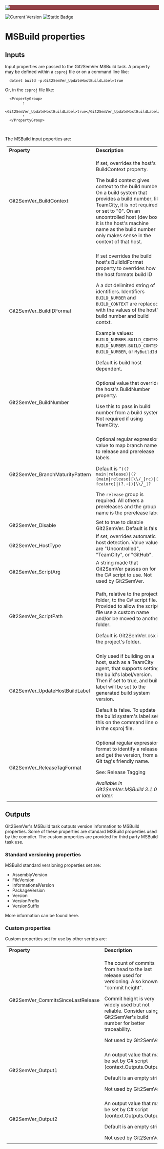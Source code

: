 ﻿---
uid: msbuild-properties
---

<style>
.propertyCol {
  font-size:1.0em;
}

.headerCell {
  font-size:1.0em;
  font-weight:bold;
}

.optionalCol {
  margin-top:3px;
  font-size:1.0em;
}

.descriptionCol {
  margin-top:0px;
}

p {
  margin-bottom:5px;
}

table, tr, td {
  border:none !important;
}

a 
{
  text-decoration: none; 
}
</style>

<div style="background-color:#944248;padding:0px;margin-bottom:0.5em">
  <img src="https://noetictools.github.io/Git2SemVer.MSBuild/Images/Git2SemVer_banner_840x70.png"/>
</div>

[![Current Version](https://img.shields.io/nuget/v/NoeticTools.Git2SemVer.MSBuild?label=Git2SemVer.MSBuild)](https://www.nuget.org/packages/NoeticTools.Git2SemVer.MsBuild)
<a href="https://github.com/NoeticTools/Git2SemVer">
  ![Static Badge](https://img.shields.io/badge/GitHub%20project-944248?logo=github)
</a>

# MSBuild properties

## Inputs

Input properties are passed to the Git2SemVer MSBuild task.
A property may be defined within a `csproj` file or on a command line like:

```
  dotnet build -p:Git2SemVer_UpdateHostBuildLabel=true
```

Or, in the `csproj` file like:

```
  <PropertyGroup>
        :
    <Git2SemVer_UpdateHostBuildLabel>true</Git2SemVer_UpdateHostBuildLabel>
        :
  </PropertyGroup>
```

<br/>

The MSBuild input poperties are:

<div style="margin:5px;">
 <table>
 <tr>
    <td>
      <div class="headerCell">
        Property
      </div>
    </td>
    <td>
      <div class="headerCell">
        Description
      </div>
    </td>
  </tr>

  <tr>
    <td>
        <div class="propertyCol">
            <a name="build-context"/>
            Git2SemVer_BuildContext
        </div>
    </td>
    <td>
        <div class="descriptionCol">
        <p>
            If set, overrides the host's BuildContext property.
        </p><p>
            The build context gives context to the build number.
            On a build system that provides a build number, like TeamCity, it is not required or set to "0".
            On an uncontrolled host (dev box) it is the host's machine name as the build number only makes sense in the context of that host.
        </p>
        </div>
    </td>
  </tr>

  </tr>
    <td>
        <div class="propertyCol">
            <a name="build-id-format"/>
            Git2SemVer_BuildIDFormat
        </div>
    </td>
    <td>
        <div class="descriptionCol">
            <p>
                If set overrides the build host's BuildIdFormat property to overrides how the host formats build ID
            </p><p>
                A a dot delimited string of identifiers. Identifiers <code>BUILD_NUMBER</code> and <code>BUILD_CONTEXT</code> are replaced with the values of the host's build number and build contxt.
            </p><p>
                Example values: <code>BUILD_NUMBER.BUILD_CONTEXT</code>, <code>BUILD_NUMBER.BUILD_CONTEXT</code>, <code>BUILD_NUMBER</code>, or <code>MyBuildId</code>.
            </p><p>
                Default is build host dependent.
            </p>
        </div>
    </td>
  </tr>

  <tr>
    <td>
        <div class="propertyCol">
            <a name="build-number"/>
            Git2SemVer_BuildNumber
        </div>
    </td>
    <td>
        <div class="descriptionCol">
        <p>
            Optional value that overrides the host's BuildNumber property.
        </p><p>
        Use this to pass in build number from a build system. Not required if using TeamCity.
        </p>
        </div>
    </td>
  </tr>

  <tr>
    <td>
        <div class="propertyCol">
            <a name="branch-maturity-pattern"/>
            Git2SemVer_BranchMaturityPattern
        </div>
    </td>
    <td>
        <div class="descriptionCol">
        <p>
            Optional regular expression value to map branch name to release and prerelease labels.
        </p><p>
            Default is <code>^((?<release>main|release)|(?<rc>(main|release)[\\/_]rc)|(?<beta>feature)|(?<alpha>.+))[\\/_]?</code>
        </p><p>
            The <code>release</code> group is required.
            All others a prereleases and the group name is the prerelease label.
        </p>
        </div>
    </td>
  </tr>

  <tr>
    <td>
        <div class="propertyCol">
            Git2SemVer_Disable
        </div>
    </td>
    <td>
        <div class="descriptionCol">
            Set to true to disable Git2SemVer. Default is false.
        </div>
    </td>
  </tr>

  <tr>
    <td>
        <a name="host-type"/>
        <div class="propertyCol">
            Git2SemVer_HostType
        </div>
    </td>
    <td>
        <div class="descriptionCol">
            If set, overrides automatic host detection. Value values are "Uncontrolled", "TeamCity", or "GitHub".
        </div>
    </td>
  </tr>

  <tr>
    <td>
        <div class="propertyCol">
            Git2SemVer_ScriptArg
        </div>
    </td>
    <td>
        <div class="descriptionCol">
        A string made that Git2SemVer passes on for the C# script to use.
        Not used by Git2SemVer.
        </div>
    </td>
  </tr>
  <tr>
    <td>
        <div class="propertyCol">
            Git2SemVer_ScriptPath
        </div>
    </td>
    <td>
        <div class="descriptionCol">
            <p>
                Path, relative to the project's folder, to the C# script file.
                Provided to allow the script file use a custom name and/or be moved to another folder.
            </p><p>
                Default is Git2SemVer.csx in the project's folder.
            </p>
        </div>
    </td>
  </tr>
  <tr>
    <td>
        <div class="propertyCol">
            Git2SemVer_UpdateHostBuildLabel
        </div>
    </td>
    <td>
        <div class="descriptionCol">
            <p>
                Only used if building on a host, such as a TeamCity agent, that supports setting the build's label/version.
                Then if set to true, and build label will be set to the generated build system version.
            </p>
            <p>
                Default is false. To update the build system's label set this on the command line or in the csproj file.
            </p>
        </div>
    </td>
  </tr>
  <tr>
    <td>
        <div class="propertyCol">
            Git2SemVer_ReleaseTagFormat
        </div>
    </td>
    <td>
        <div class="descriptionCol">
            <p>
                Optional regular expression format to identify a release, and get the version, from a Git tag's friendly name.
            </p>
            <p>
                See: <a href="https://noetictools.github.io/Git2SemVer.MSBuild/Usage/ReleaseTagging.html">Release Tagging</a>
            </p>
            <p>
                <i>Available in Git2SemVer.MSBuild 3.1.0 or later.</i>
            </p>
        </div>
    </td>
  </tr>

</table> 
</div>


## Outputs

Git2SemVer's MSBuild task outputs version information to MSBuild properties.
Some of these properties are standard MSBuild properties used by the compiler.
The custom properties are provided for third party MSBuild task use.

### Standard versioning properties

MSBuild standard versioning properties set are:

 * AssemblyVersion
 * FileVersion
 * InformationalVersion
 * PackageVersion
 * Version
 * VersionPrefix
 * VersionSuffix

More information can be found <a href="https://gist.github.com/jonlabelle/34993ee032c26420a0943b1c9d106cdc">here</a>.

### Custom properties

Custom properties set for use by other scripts are:

<div style="margin:5px;">
 <table>
  <tr>
    <td>
      <div class="headerCell">
        Property
      </div>
    </td>
    <td>
      <div class="headerCell">
        Description
      </div>
    </td>
  </tr>

  <tr>
    <td>
        <div class="propertyCol">
            Git2SemVer_CommitsSinceLastRelease
        </div>
    </td>
    <td>
      <div class="descriptionCol">
        <p>
            The count of commits from head to the last release used for versioning.
            Also known as "commit height".
        </p><p>
            Commit height is very widely used but not reliable. 
            Consider using Git2SemVer's build number for better traceability.
        </p><p>
            Not used by Git2SemVer.
        </p>
      </div>
    </td>
  </tr>
  <tr>
    <td>
        <div class="propertyCol">
            Git2SemVer_Output1
        </div>
    </td>
    <td>
        <div class="descriptionCol">
          <p>
            An output value that may be set by C# script (context.Outputs.Output1).
          </p><p>
            Default is an empty string.
          </p><p>
            Not used by Git2SemVer.
          </p>
        </div>
    </td>
  </tr>
  <tr>
    <td>
        <div class="propertyCol">
            Git2SemVer_Output2
        </div>
    </td>
    <td>
        <div class="descriptionCol">
          <p>
            An output value that may be set by C# script (context.Outputs.Output1).
          <p/><p>
            Default is an empty string.
          </p><p>
            Not used by Git2SemVer.
          </p>
        </div>
     </td>
    </tr>
  </table> 
</div>


